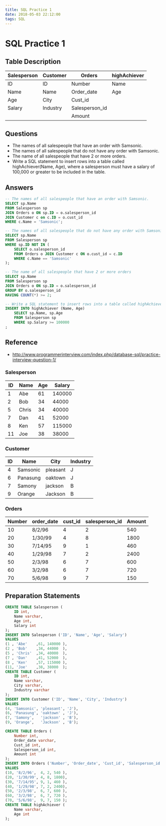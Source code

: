 ```yaml
---
title: SQL Practice 1
date: 2018-05-03 22:12:00
tags: SQL
---
```


# SQL Practice 1

## Table Description

| Salesperson | Customer |     Orders     | highAchiever |
| ----------- | -------- | -------------- | ------------ |
| ID          | ID       | Number         | Name         |
| Name        | Name     | Order_date     | Age          |
| Age         | City     | Cust_id        |              |
| Salary      | Industry | Salesperson_id |              |
|             |          | Amount         |              |

## Questions
- The names of all salespeople that have an order with Samsonic.
- The names of all salespeople that do not have any order with Samsonic.
- The name of all salespeople that have 2 or more orders.
- Write a SQL statement to insert rows into a table called highAchiever(Name, Age), where a salesperson must have a salary of 100,000 or greater to be included in the table.

## Answers

```SQL
-- The names of all salespeople that have an order with Samsonic.
SELECT sp.Name
FROM Salesperson sp
JOIN Orders o ON sp.ID = o.salesperson_id
JOIN Customer c on c.ID = o.cust_id
WHERE c.Name = 'Samsonic';
```

```SQL
-- The names of all salespeople that do not have any order with Samsonic.
SELECT sp.Name
FROM Salesperson sp
WHERE sp.ID NOT IN (
    SELECT o.salesperson_id
    FROM Orders o JOIN Customer c ON o.cust_id = c.ID
    WHERE c.Name == 'Samsonic'
);
```

```SQL
-- The name of all salespeople that have 2 or more orders
SELECT sp.Name
FROM Salesperson sp
JOIN Orders o ON sp.ID = o.salesperson_id
GROUP BY o.salesperson_id
HAVING COUNT(*) >= 2;
```

```SQL
-- Write a SQL statement to insert rows into a table called highAchiever(Name, Age), where a salesperson must have a salary of 100,000 or greater to be included in the table.
INSERT INTO highAchiever (Name, Age)
    SELECT sp.Name, sp.Age
    FROM Salesperson sp
    WHERE sp.Salary >= 100000
;
```

## Reference

- http://www.programmerinterview.com/index.php/database-sql/practice-interview-question-1/

### Salesperson

| ID  | Name  | Age | Salary |
| --- | ----- | --- | ------ |
| 1   | Abe   | 61  | 140000 |
| 2   | Bob   | 34  | 44000  |
| 5   | Chris | 34  | 40000  |
| 7   | Dan   | 41  | 52000  |
| 8   | Ken   | 57  | 115000 |
| 11  | Joe   | 38  | 38000  |

### Customer

| ID  |   Name   |   City   | Industry |
| --- | -------- | -------- | -------- |
| 4   | Samsonic | pleasant | J        |
| 6   | Panasung | oaktown  | J        |
| 7   | Samony   | jackson  | B        |
| 9   | Orange   | Jackson  | B        |

### Orders

| Number | order_date | cust_id | salesperson_id | Amount |
| ------ | ---------- | ------- | -------------- | ------ |
| 10     | 8/2/96     | 4       | 2              | 540    |
| 20     | 1/30/99    | 4       | 8              | 1800   |
| 30     | 7/14/95    | 9       | 1              | 460    |
| 40     | 1/29/98    | 7       | 2              | 2400   |
| 50     | 2/3/98     | 6       | 7              | 600    |
| 60     | 3/2/98     | 6       | 7              | 720    |
| 70     | 5/6/98     | 9       | 7              | 150    |

## Preparation Statements
```SQL
CREATE TABLE Salesperson (
    ID int,
    Name varchar,
    Age int,
    Salary int
);
INSERT INTO Salesperson ('ID', 'Name', 'Age', 'Salary')
VALUES
(1 , 'Abe'    ,61, 140000 ),
(2 , 'Bob'    ,34, 44000  ),
(5 , 'Chris'  ,34, 40000  ),
(7 , 'Dan'    ,41, 52000  ),
(8 , 'Ken'    ,57, 115000 ),
(11, 'Joe'    ,38, 38000  );
CREATE TABLE Customer (
    ID int,
    Name varchar,
    City varchar,
    Industry varchar
);
INSERT INTO Customer ('ID', 'Name', 'City', 'Industry')
VALUES
(4, 'Samsonic', 'pleasant', 'J'),
(6, 'Panasung', 'oaktown' , 'J'),
(7, 'Samony',   'jackson' , 'B'),
(9, 'Orange',   'Jackson' , 'B');

CREATE TABLE Orders (
    Number int,
    Order_date varchar,
    Cust_id int,
    Salesperson_id int,
    Amount int
);
INSERT INTO Orders ('Number', 'Order_date', 'Cust_id', 'Salesperson_id', 'Amount')
VALUES
(10, '8/2/96',  4, 2, 540 ),
(20, '1/30/99', 4, 8, 1800),
(30, '7/14/95', 9, 1, 460 ),
(40, '1/29/98', 7, 2, 2400),
(50, '2/3/98',  6, 7, 600 ),
(60, '3/2/98',  6, 7, 720 ),
(70, '5/6/98',  9, 7, 150 );
CREATE TABLE highAchiever (
    Name varchar,
    Age int
);
```